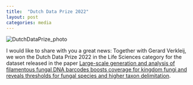 ```yaml
---
title:  "Dutch Data Prize 2022"
layout: post
categories: media
---
```


![DutchDataPrize_photo](https://vuthuyduong.github.io/photos/DutchDataPrize_DV.jpg)

I would like to share with you a great news: Together with Gerard Verkleij, we won the Dutch Data Prize 2022 in the Life Sciences category for the dataset released in the paper [Large-scale generation and analysis of filamentous fungal DNA barcodes boosts coverage for kingdom fungi and reveals thresholds for fungal species and higher taxon delimitation](https://www.ingentaconnect.com/content/wfbi/sim/2019/00000092/00000001/art00004).
